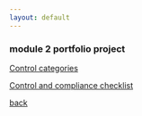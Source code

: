 ```yaml
---
layout: default
---
```





### module 2 portfolio project




[Control categories](./gcprojects/Controlcategories.html)

[Control and compliance checklist](./gcprojects/compliance.html)

















[back](./)

`````````````````````````````````````````````````````````````
